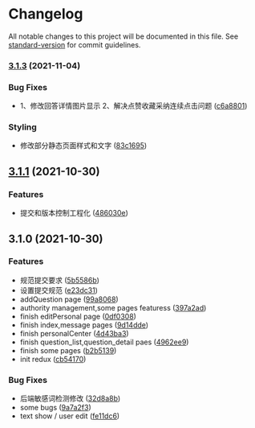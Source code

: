 # Changelog

All notable changes to this project will be documented in this file. See [standard-version](https://github.com/conventional-changelog/standard-version) for commit guidelines.

### [3.1.3](https://github.com/TangYehan/Q_A-system/compare/v3.1.2...v3.1.3) (2021-11-04)


### Bug Fixes

* 1、修改回答详情图片显示 2、解决点赞收藏采纳连续点击问题 ([c6a8801](https://github.com/TangYehan/Q_A-system/commit/c6a880161384af9153f2255c30b541f7661e57c0))


### Styling

* 修改部分静态页面样式和文字 ([83c1695](https://github.com/TangYehan/Q_A-system/commit/83c1695f47d414c7d458cb637d0be36b7a056e5c))

## [3.1.1](https://github.com/TangYehan/Q_A-system/compare/v1.1.0...v1.2.0) (2021-10-30)

### Features

- 提交和版本控制工程化 ([486030e](https://github.com/TangYehan/Q_A-system/commit/486030e257ef6fb20b9b45e2298a1fdb21f6c073))

## 3.1.0 (2021-10-30)

### Features

- 规范提交要求 ([5b5586b](https://github.com/TangYehan/Q_A-system/commit/5b5586be14f85428421bc2217cd1e7a4bb1da815))
- 设置提交规范 ([e23dc31](https://github.com/TangYehan/Q_A-system/commit/e23dc31d12273eaf0b5c95bfeea214ff0cfafa89))
- addQuestion page ([99a8068](https://github.com/TangYehan/Q_A-system/commit/99a8068d1875d63575a5f27ede6d71aba2a023cb))
- authority management,some pages featuress ([397a2ad](https://github.com/TangYehan/Q_A-system/commit/397a2adab1aacae57a90a5c4cd46515d9d4211d9))
- finish editPersonal page ([0df0308](https://github.com/TangYehan/Q_A-system/commit/0df03088b680afa37e8ee778a44abe307f54c022))
- finish index,message pages ([9d14dde](https://github.com/TangYehan/Q_A-system/commit/9d14dde310a152ce9f94e119532afebbaa7302b5))
- finish personalCenter ([4d43ba3](https://github.com/TangYehan/Q_A-system/commit/4d43ba3218e5af9170588f5489a2774af21c9dfb))
- finish question_list,question_detail paes ([4962ee9](https://github.com/TangYehan/Q_A-system/commit/4962ee9299809913964b04eaf2bbd4bb0480a91a))
- finish some pages ([b2b5139](https://github.com/TangYehan/Q_A-system/commit/b2b513914fb6a4e5a17c81b4a6f54d77dd21e4e7))
- init redux ([cb54170](https://github.com/TangYehan/Q_A-system/commit/cb54170dd6b304660a43a0aa2f6ee4b482d709ac))

### Bug Fixes

- 后端敏感词检测修改 ([32d8a8b](https://github.com/TangYehan/Q_A-system/commit/32d8a8ba462843522dab36645fc562afeda06403))
- some bugs ([9a7a2f3](https://github.com/TangYehan/Q_A-system/commit/9a7a2f3b654b5d17d91458639bb845144fb3191f))
- text show / user edit ([fe11dc6](https://github.com/TangYehan/Q_A-system/commit/fe11dc6ffa8ffb9cebb5151df0574ee1e64a9132))
